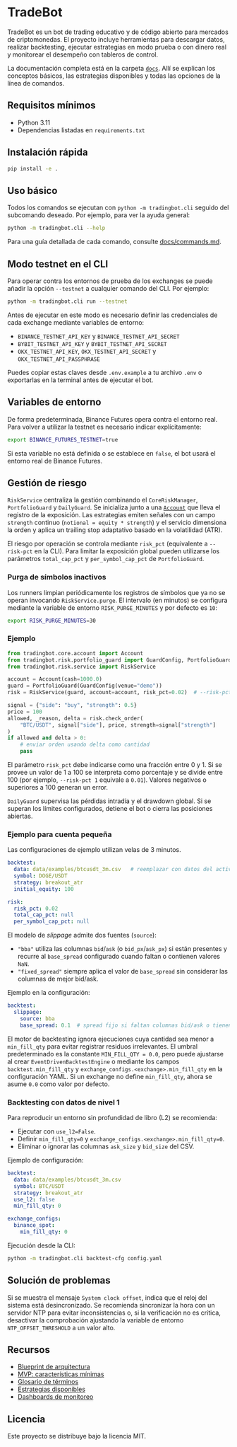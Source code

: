 # TradeBot

TradeBot es un bot de trading educativo y de código abierto para mercados de
criptomonedas. El proyecto incluye herramientas para descargar datos,
realizar backtesting, ejecutar estrategias en modo prueba o con dinero real
y monitorear el desempeño con tableros de control.

La documentación completa está en la carpeta [`docs`](docs/). Allí se
explican los conceptos básicos, las estrategias disponibles y todas las
opciones de la línea de comandos.

## Requisitos mínimos

- Python 3.11
- Dependencias listadas en `requirements.txt`

## Instalación rápida

```bash
pip install -e .
```

## Uso básico

Todos los comandos se ejecutan con `python -m tradingbot.cli` seguido del
subcomando deseado. Por ejemplo, para ver la ayuda general:

```bash
python -m tradingbot.cli --help
```

Para una guía detallada de cada comando, consulte [docs/commands.md](docs/commands.md).

## Modo testnet en el CLI

Para operar contra los entornos de prueba de los exchanges se puede
añadir la opción `--testnet` a cualquier comando del CLI. Por ejemplo:

```bash
python -m tradingbot.cli run --testnet
```

Antes de ejecutar en este modo es necesario definir las credenciales de
cada exchange mediante variables de entorno:

- `BINANCE_TESTNET_API_KEY` y `BINANCE_TESTNET_API_SECRET`
- `BYBIT_TESTNET_API_KEY` y `BYBIT_TESTNET_API_SECRET`
- `OKX_TESTNET_API_KEY`, `OKX_TESTNET_API_SECRET` y `OKX_TESTNET_API_PASSPHRASE`

Puedes copiar estas claves desde `.env.example` a tu archivo `.env` o
exportarlas en la terminal antes de ejecutar el bot.

## Variables de entorno

De forma predeterminada, Binance Futures opera contra el entorno real. Para
volver a utilizar la testnet es necesario indicar explícitamente:

```bash
export BINANCE_FUTURES_TESTNET=true
```

Si esta variable no está definida o se establece en `false`, el bot usará el
entorno real de Binance Futures.

## Gestión de riesgo

`RiskService` centraliza la gestión combinando el `CoreRiskManager`,
`PortfolioGuard` y `DailyGuard`. Se inicializa junto a una
[`Account`](src/tradingbot/core/account.py) que lleva el registro de la
exposición. Las estrategias emiten señales con un campo `strength` continuo
(`notional = equity * strength`) y el servicio dimensiona la orden y aplica un
trailing stop adaptativo basado en la volatilidad (ATR).

El riesgo por operación se controla mediante `risk_pct` (equivalente a
`--risk-pct` en la CLI). Para limitar la exposición global pueden utilizarse
los parámetros `total_cap_pct` y `per_symbol_cap_pct` de `PortfolioGuard`.

### Purga de símbolos inactivos

Los runners limpian periódicamente los registros de símbolos que ya no se
operan invocando `RiskService.purge`. El intervalo (en minutos) se configura
mediante la variable de entorno `RISK_PURGE_MINUTES` y por defecto es `10`:

```bash
export RISK_PURGE_MINUTES=30
```

### Ejemplo

```python
from tradingbot.core.account import Account
from tradingbot.risk.portfolio_guard import GuardConfig, PortfolioGuard
from tradingbot.risk.service import RiskService

account = Account(cash=1000.0)
guard = PortfolioGuard(GuardConfig(venue="demo"))
risk = RiskService(guard, account=account, risk_pct=0.02)  # --risk-pct 2 en la CLI

signal = {"side": "buy", "strength": 0.5}
price = 100
allowed, _reason, delta = risk.check_order(
    "BTC/USDT", signal["side"], price, strength=signal["strength"]
)
if allowed and delta > 0:
    # enviar orden usando delta como cantidad
    pass
```

El parámetro `risk_pct` debe indicarse como una fracción entre 0 y 1.
Si se provee un valor de 1 a 100 se interpreta como porcentaje y se divide
entre 100 (por ejemplo, `--risk-pct 1` equivale a `0.01`). Valores negativos
o superiores a 100 generan un error.

`DailyGuard` supervisa las pérdidas intradía y el drawdown global. Si se
superan los límites configurados, detiene el bot o cierra las posiciones
abiertas.

### Ejemplo para cuenta pequeña

Las configuraciones de ejemplo utilizan velas de 3 minutos.

```yaml
backtest:
  data: data/examples/btcusdt_3m.csv   # reemplazar con datos del activo elegido
  symbol: DOGE/USDT
  strategy: breakout_atr
  initial_equity: 100

risk:
  risk_pct: 0.02
  total_cap_pct: null
  per_symbol_cap_pct: null

```

El modelo de *slippage* admite dos fuentes (`source`):

- `"bba"` utiliza las columnas `bid`/`ask` (o `bid_px`/`ask_px`) si están
  presentes y recurre al `base_spread` configurado cuando faltan o contienen
  valores `NaN`.
- `"fixed_spread"` siempre aplica el valor de `base_spread` sin considerar las
  columnas de mejor bid/ask.

Ejemplo en la configuración:

```yaml
backtest:
  slippage:
    source: bba
    base_spread: 0.1  # spread fijo si faltan columnas bid/ask o tienen NaN
```

El motor de backtesting ignora ejecuciones cuya cantidad sea menor a
`min_fill_qty` para evitar registrar residuos irrelevantes. El umbral
predeterminado es la constante `MIN_FILL_QTY = 0.0`, pero puede ajustarse
al crear `EventDrivenBacktestEngine` o mediante los campos `backtest.min_fill_qty`
y `exchange_configs.<exchange>.min_fill_qty` en la configuración YAML. Si un
exchange no define `min_fill_qty`, ahora se asume `0.0` como valor por defecto.

### Backtesting con datos de nivel 1

Para reproducir un entorno sin profundidad de libro (L2) se recomienda:

- Ejecutar con `use_l2=False`.
- Definir `min_fill_qty=0` y `exchange_configs.<exchange>.min_fill_qty=0`.
- Eliminar o ignorar las columnas `ask_size` y `bid_size` del CSV.

Ejemplo de configuración:

```yaml
backtest:
  data: data/examples/btcusdt_3m.csv
  symbol: BTC/USDT
  strategy: breakout_atr
  use_l2: false
  min_fill_qty: 0

exchange_configs:
  binance_spot:
    min_fill_qty: 0
```

Ejecución desde la CLI:

```bash
python -m tradingbot.cli backtest-cfg config.yaml
```

## Solución de problemas

Si se muestra el mensaje `System clock offset`, indica que el reloj del
sistema está desincronizado. Se recomienda sincronizar la hora con un servidor
NTP para evitar inconsistencias o, si la verificación no es crítica, desactivar
la comprobación ajustando la variable de entorno `NTP_OFFSET_THRESHOLD` a un
valor alto.

## Recursos

- [Blueprint de arquitectura](BLUEPRINT.md)
- [MVP: características mínimas](MVP.md)
- [Glosario de términos](docs/glossary.md)
- [Estrategias disponibles](docs/strategies.md)
- [Dashboards de monitoreo](docs/dashboards.md)

## Licencia

Este proyecto se distribuye bajo la licencia MIT.
